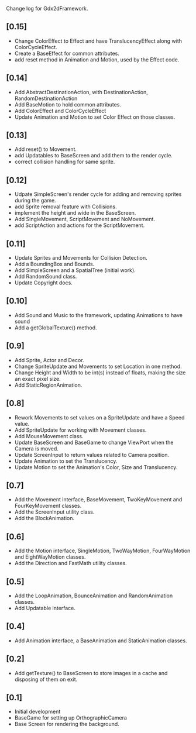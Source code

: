 Change log for Gdx2dFramework.

## [0.15]
- Change ColorEffect to Effect and have TranslucencyEffect along with ColorCycleEffect.
- Create a BaseEffect for common attributes.
- add reset method in Animation and Motion, used by the Effect code.

## [0.14]
- Add AbstractDestinationAction, with DestinationAction, RandomDestinationAction
- Add BaseMotion to hold common attributes.
- Add ColorEffect and ColorCycleEffect
- Update Animation and Motion to set Color Effect on those classes.

## [0.13]
- Add reset() to Movement.
- add Updatables to BaseScreen and add them to the render cycle.
- correct collision handling for same sprite.

## [0.12]
- Udpate SimpleScreen's render cycle for adding and removing sprites during the game.
- add Sprite removal feature with Collisions.
- implement the height and wide in the BaseScreen.
- Add SingleMovement, ScriptMovement and NoMovement.
- add ScriptAction and actions for the ScriptMovement.

## [0.11]
- Update Sprites and Movements for Collision Detection.
- Add a BoundingBox and Bounds.
- Add SimpleScreen and a SpatialTree (initial work).
- Add RandomSound class.
- Update Copyright docs.

## [0.10]
- Add Sound and Music to the framework, updating Animations to have sound
- Add a getGlobalTexture() method.

## [0.9]
- Add Sprite, Actor and Decor.
- Change SpriteUpdate and Movements to set Location in one method.
- Change Height and Width to be int(s) instead of floats, making the size an exact pixel size.
- Add StaticRegionAnimation.

## [0.8]
- Rework Movements to set values on a SpriteUpdate and have a Speed value.
- Add SpriteUpdate for working with Movement classes.
- Add MouseMovement class.
- Update BaseScreen and BaseGame to change ViewPort when the Camera is moved.
- Update ScreenInput to return values related to Camera position.
- Update Animation to set the Translucency.
- Update Motion to set the Animation's Color, Size and Translucency.

## [0.7]
- Add the Movement interface, BaseMovement, TwoKeyMovement and FourKeyMovement classes.
- Add the ScreenInput utility class.
- Add the BlockAnimation.

## [0.6]
- Add the Motion interface, SingleMotion, TwoWayMotion, FourWayMotion and EightWayMotion classes.
- Add the Direction and FastMath utility classes.

## [0.5]
- Add the LoopAnimation, BounceAnimation and RandomAnimation classes.
- Add Updatable interface.

## [0.4]
- Add Animation interface, a BaseAnimation and StaticAnimation classes.

## [0.2]
- Add getTexture() to BaseScreen to store images in a cache and disposing of them on exit.

## [0.1]
- Initial development
- BaseGame for setting up OrthographicCamera
- Base Screen for rendering the background.